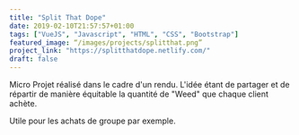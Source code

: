 ```yaml
---
title: "Split That Dope"
date: 2019-02-10T21:57:57+01:00
tags: ["VueJS", "Javascript", "HTML", "CSS", "Bootstrap"]
featured_image: “/images/projects/splitthat.png”
project_link: "https://splitthatdope.netlify.com/"
draft: false
---
```


Micro Projet réalisé dans le cadre d'un rendu. L'idée étant de partager et de répartir de manière équitable la quantité de "Weed" que chaque client achète.

Utile pour les achats de groupe par exemple.